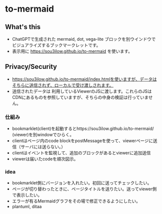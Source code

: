 # to-mermaid

## What's this
- ChatGPTで生成された mermaid, dot, vega-lite ブロックを別ウインドウでビジュアライズするブックマークレットです。
- 表示用に https://sou3ilow.github.io/to-mermaid を使います。

## Privacy/Security
-  https://sou3ilow.github.io/to-mermaid/index.htmlを使いますが、データはそちらに送信されず、ローカルで受け渡しされます。
-  送信されたデータは 利用しているViewerのJSに渡します。これらのJSはCDNにあるものを参照していますが、そちらの中身の検証は行っていません。

### 仕組み

- bookmarklet(client)を起動するとhttps://sou3ilow.github.io/to-mermaid/ (viewer)を別windowでひらく。
- clientはページ内のcode blockをpostMessageを使って、viewerページに送信（サーバには送らない。）
- clientはイベントを監視して、追加のブロックがあるとviewerに追加送信
- viewerは届いたcodeを順次図示。

### idea

- bookmarklet側にバージョンを入れたい。初回に送ってチェックしたい。
- ページが切り替わったときに、ページタイトルを送りたい。送ってviewer側で表示したい。
- エラーが有るMermaidグラフをその場で修正できるようにしたい。
- plantuml, ditaa
